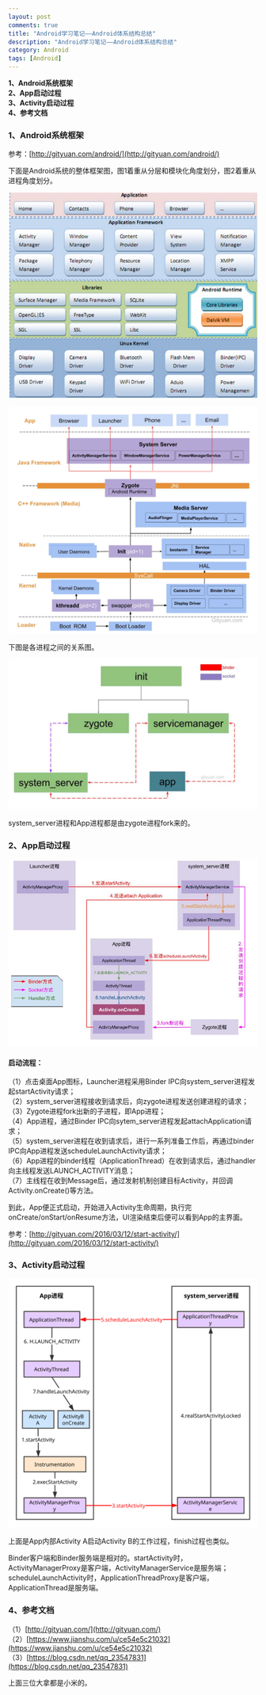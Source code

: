 ```yaml
---
layout: post
comments: true
title: "Android学习笔记——Android体系结构总结"
description: "Android学习笔记——Android体系结构总结"
category: Android
tags: [Android]
---
```


**1、Android系统框架**    
**2、App启动过程**     
**3、Activity启动过程**     
**4、参考文档**

<!--more-->

### 1、Android系统框架    

参考：[http://gityuan.com/android/](http://gityuan.com/android/)

下面是Android系统的整体框架图，图1着重从分层和模块化角度划分，图2着重从进程角度划分。

![](/image/2018-05-16-learning-notes-android-architect/android-arch1.png)

![](/image/2018-05-16-learning-notes-android-architect/android-boot.jpg)

下图是各进程之间的关系图。

![](/image/2018-05-16-learning-notes-android-architect/android-booting.jpg)

system_server进程和App进程都是由zygote进程fork来的。

### 2、App启动过程     

![](/image/2018-05-16-learning-notes-android-architect/start_activity_process.jpg)

#### 启动流程：

（1）点击桌面App图标，Launcher进程采用Binder IPC向system_server进程发起startActivity请求；    
（2）system_server进程接收到请求后，向zygote进程发送创建进程的请求；    
（3）Zygote进程fork出新的子进程，即App进程；    
（4）App进程，通过Binder IPC向sytem_server进程发起attachApplication请求；    
（5）system_server进程在收到请求后，进行一系列准备工作后，再通过binder IPC向App进程发送scheduleLaunchActivity请求；    
（6）App进程的binder线程（ApplicationThread）在收到请求后，通过handler向主线程发送LAUNCH_ACTIVITY消息；    
（7）主线程在收到Message后，通过发射机制创建目标Activity，并回调Activity.onCreate()等方法。    

到此，App便正式启动，开始进入Activity生命周期，执行完onCreate/onStart/onResume方法，UI渲染结束后便可以看到App的主界面。 

参考：[http://gityuan.com/2016/03/12/start-activity/](http://gityuan.com/2016/03/12/start-activity/)

### 3、Activity启动过程     

![](/image/2018-05-16-learning-notes-android-architect/start_activity.svg)

上面是App内部Activity A启动Activity B的工作过程，finish过程也类似。

Binder客户端和Binder服务端是相对的。startActivity时，ActivityManagerProxy是客户端，ActivityManagerService是服务端；scheduleLaunchActivity时，ApplicationThreadProxy是客户端，ApplicationThread是服务端。

### 4、参考文档

（1）[http://gityuan.com/](http://gityuan.com/)    
（2）[https://www.jianshu.com/u/ce54e5c21032](https://www.jianshu.com/u/ce54e5c21032)    
（3）[https://blog.csdn.net/qq_23547831](https://blog.csdn.net/qq_23547831)    

上面三位大拿都是小米的。

